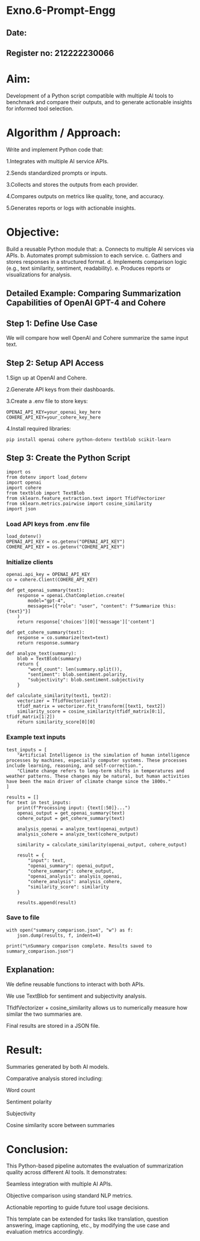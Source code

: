 # Exno.6-Prompt-Engg
## Date:
## Register no: 212222230066
# Aim:
Development of a Python script compatible with multiple AI tools to benchmark and compare their outputs, and to generate actionable insights for informed tool selection.

# Algorithm / Approach:

Write and implement Python code that:

1.Integrates with multiple AI service APIs.

2.Sends standardized prompts or inputs.

3.Collects and stores the outputs from each provider.

4.Compares outputs on metrics like quality, tone, and accuracy.

5.Generates reports or logs with actionable insights.

# Objective:

Build a reusable Python module that:
a. Connects to multiple AI services via APIs.
b. Automates prompt submission to each service.
c. Gathers and stores responses in a structured format.
d. Implements comparison logic (e.g., text similarity, sentiment, readability).
e. Produces reports or visualizations for analysis.

## Detailed Example: Comparing Summarization Capabilities of OpenAI GPT-4 and Cohere

## Step 1: Define Use Case
We will compare how well OpenAI and Cohere summarize the same input text.

## Step 2: Setup API Access

1.Sign up at OpenAI and Cohere.

2.Generate API keys from their dashboards.

3.Create a .env file to store keys:
```
OPENAI_API_KEY=your_openai_key_here
COHERE_API_KEY=your_cohere_key_here
```
4.Install required libraries:
```
pip install openai cohere python-dotenv textblob scikit-learn
```
## Step 3: Create the Python Script
```
import os
from dotenv import load_dotenv
import openai
import cohere
from textblob import TextBlob
from sklearn.feature_extraction.text import TfidfVectorizer
from sklearn.metrics.pairwise import cosine_similarity
import json
```
### Load API keys from .env file
```
load_dotenv()
OPENAI_API_KEY = os.getenv("OPENAI_API_KEY")
COHERE_API_KEY = os.getenv("COHERE_API_KEY")
```
### Initialize clients
```
openai.api_key = OPENAI_API_KEY
co = cohere.Client(COHERE_API_KEY)

def get_openai_summary(text):
    response = openai.ChatCompletion.create(
        model="gpt-4",
        messages=[{"role": "user", "content": f"Summarize this: {text}"}]
    )
    return response['choices'][0]['message']['content']

def get_cohere_summary(text):
    response = co.summarize(text=text)
    return response.summary

def analyze_text(summary):
    blob = TextBlob(summary)
    return {
        "word_count": len(summary.split()),
        "sentiment": blob.sentiment.polarity,
        "subjectivity": blob.sentiment.subjectivity
    }

def calculate_similarity(text1, text2):
    vectorizer = TfidfVectorizer()
    tfidf_matrix = vectorizer.fit_transform([text1, text2])
    similarity_score = cosine_similarity(tfidf_matrix[0:1], tfidf_matrix[1:2])
    return similarity_score[0][0]
```
### Example text inputs
```
test_inputs = [
    "Artificial Intelligence is the simulation of human intelligence processes by machines, especially computer systems. These processes include learning, reasoning, and self-correction.",
    "Climate change refers to long-term shifts in temperatures and weather patterns. These changes may be natural, but human activities have been the main driver of climate change since the 1800s."
]

results = []
for text in test_inputs:
    print(f"Processing input: {text[:50]}...")
    openai_output = get_openai_summary(text)
    cohere_output = get_cohere_summary(text)

    analysis_openai = analyze_text(openai_output)
    analysis_cohere = analyze_text(cohere_output)

    similarity = calculate_similarity(openai_output, cohere_output)

    result = {
        "input": text,
        "openai_summary": openai_output,
        "cohere_summary": cohere_output,
        "openai_analysis": analysis_openai,
        "cohere_analysis": analysis_cohere,
        "similarity_score": similarity
    }

    results.append(result)
```
### Save to file
```
with open("summary_comparison.json", "w") as f:
    json.dump(results, f, indent=4)

print("\nSummary comparison complete. Results saved to summary_comparison.json")
```
## Explanation:

We define reusable functions to interact with both APIs.

We use TextBlob for sentiment and subjectivity analysis.

TfidfVectorizer + cosine_similarity allows us to numerically measure how similar the two summaries are.

Final results are stored in a JSON file.

# Result:

Summaries generated by both AI models.

Comparative analysis stored including:

Word count

Sentiment polarity

Subjectivity

Cosine similarity score between summaries

# Conclusion:
This Python-based pipeline automates the evaluation of summarization quality across different AI tools. It demonstrates:

Seamless integration with multiple AI APIs.

Objective comparison using standard NLP metrics.

Actionable reporting to guide future tool usage decisions.

This template can be extended for tasks like translation, question answering, image captioning, etc., by modifying the use case and evaluation metrics accordingly.

